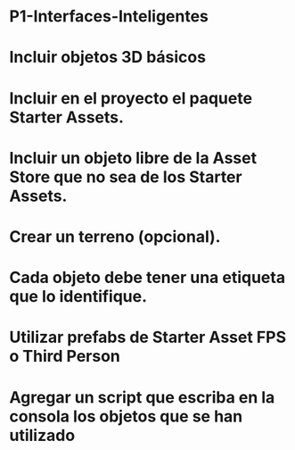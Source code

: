 # P1-Interfaces-Inteligentes

# Incluir objetos 3D básicos
# Incluir  en el proyecto el paquete Starter Assets.
# Incluir un objeto libre de la Asset Store que no sea de los Starter Assets.
# Crear un terreno (opcional).
# Cada objeto debe tener una etiqueta que lo identifique.
# Utilizar prefabs de Starter Asset FPS o Third Person
# Agregar un script que escriba en la consola los objetos que se han utilizado
